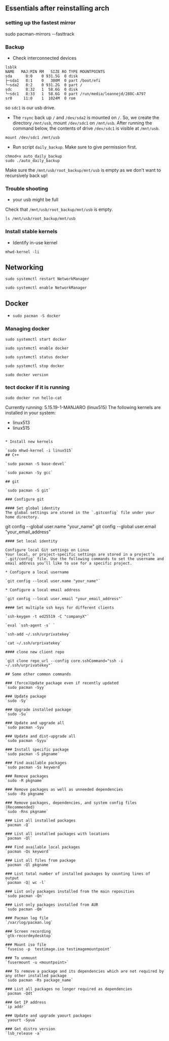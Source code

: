 ## Essentials  after reinstalling arch
 ### setting up the fastest mirror

 sudo pacman-mirrors --fasttrack

### Backup

 * Check interconnected devices

 ```shell
 lsblk                                                       
NAME   MAJ:MIN RM   SIZE RO TYPE MOUNTPOINTS
sda      8:0    0 931.5G  0 disk 
├─sda1   8:1    0   300M  0 part /boot/efi
└─sda2   8:2    0 931.2G  0 part /
sdc      8:32   1  58.6G  0 disk 
└─sdc1   8:33   1  58.6G  0 part /run/media/leannejd/288C-A797
sr0     11:0    1  1024M  0 rom  
 ```
so `sdc1` is our usb drive.

* The `rsync` back up `/` and `/dev/sda2` is mounted on `/`. So, we create the directory `/mnt/usb`, mount `/dev/sdc1` on `/mnt/usb`. After running the command below, the contents of drive `/dev/sdc1` is visible at `/mnt/usb`.

`mount /dev/sdc1 /mnt/usb`

* Run script `daily_backup`. Make sure to give permission first.

```shell
chmod+x auto_daily_backup
sudo ./auto_daily_backup
```
Make sure the `/mnt/usb/root_backup/mnt/usb` is empty as we don't want to recursively back up!

### Trouble shooting

* your usb might be full

Check that `/mnt/usb/root_backup/mnt/usb` is empty.

`ls /mnt/usb/root_backup/mnt/usb`

### Install stable kernels

* Identify in-use kernel

```shell
mhwd-kernel -li
```

## Networking

`sudo systemctl restart NetworkManager`

`sudo systemctl enable NetworkManager`  

## Docker

* `sudo pacman -S docker`

### Managing docker

`sudo systemctl start docker`

`sudo systemctl enable docker`

`sudo systemctl status docker`

`sudo systemctl stop docker`

`sudo docker version`

### tect docker if it is running

`sudo docker run hello-cat`

Currently running: 5.15.19-1-MANJARO (linux515)
The following kernels are installed in your system:
   * linux513
   * linux515
```

* Install new kernels

`sudo mhwd-kernel -i linux515`
## C++

`sudo pacman -S base-devel`

`sudo pacman -Sy gcc`

## git

`sudo pacman -S git`

### Configure git

#### Set global identity
The global settings are stored in the `.gitconfig` file under your home directory.

```
git config --global user.name "your_name"
git config --global user.email "your_email_address"
```
#### Set local identity

Configure local Git settings on Linux
Your local, or project-specific settings are stored in a project’s `.git/config` file. Use the following commands to set the username and email address you’ll like to use for a specific project.

* Configure a local username

`git config --local user.name "your_name"`

* Configure a local email address

`git config --local user.email "your_email_address"`

#### Set multiple ssh keys for different clients

`ssh-keygen -t ed25519 -C "companyX"`

`eval `ssh-agent -s` `

`ssh-add ~/.ssh/urprivatekey`

`cat ~/.ssh/urprivatekey`

#### clone new client repo

`git clone repo_url --config core.sshCommand="ssh -i ~/.ssh/urprivatekey"`

## Some other common commands

### (force)Update package even if recently updated
`sudo pacman -Syy`

### Update package
`sudo -Sy`

### Upgrade installed package
`sudo -Su`

### Update and upgrade all
`sudo pacman -Syu`

### Update and dist-upgrade all
`sudo pacman -Syyu`

### Install specific package
`sudo pacman -S pkgname`

### Find available packages
`sudo pacman -Ss keyword`

### Remove packages
`sudo -R pkgname`

### Remove packages as well as unneeded dependencies
`sudo -Rs pkgname`

### Remove packages, dependencies, and system config files (Recommended)
`sudo -Rns pkgname`

### List all installed packages
`pacman -Q`

### List all installed packages with locations
`pacman -Ql`

### Find available local packages
`pacman -Qs keyword`

### List all files from package
`pacman -Ql pkgname`

### List total number of installed packages by counting lines of output
`pacman -Q| wc -l`

### List only packages installed from the main reposities
`sudo pacman -Qn`

### List only packages installed from AUR
`sudo pacman -Qm`

### Pacman log file
`/var/log/pacman.log`

### Screen recording
`gtk-recordmydesktop`

### Mount iso file
`fuseiso -p  testimage.iso testimagemountpoint`

### To unmount
`fusermount -u <mountpoint>`

### To remove a package and its dependencies which are not required by any other installed package
`sudo pacman -Rs package_name`

### List all packages no longer required as dependencies
`pacman -Qdt`

### Get IP address
`ip addr`

### Update and upgrade yaourt packages
`yaourt -Syua`

### Get distro version
`lsb_release -a`
